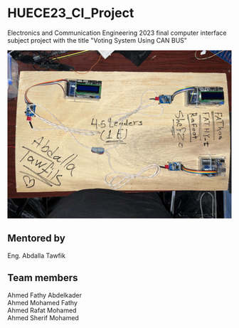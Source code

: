 # HUECE23_CI_Project
 Electronics and Communication Engineering 2023 final computer interface subject project with the title "Voting System Using CAN BUS"

![alt text](img/IMG_1698.JPG)

## Mentored by
Eng. Abdalla Tawfik

## Team members

Ahmed Fathy Abdelkader  
Ahmed Mohamed Fathy  
Ahmed Rafat Mohamed  
Ahmed Sherif Mohamed  
